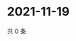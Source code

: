 # 2021-11-19

共 0 条

<!-- BEGIN WEIBO -->
<!-- 最后更新时间 Fri Nov 19 2021 14:16:59 GMT+0800 (China Standard Time) -->

<!-- END WEIBO -->
